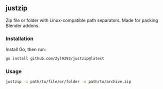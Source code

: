 ## justzip

Zip file or folder with Linux-compatible path separators. Made for packing Blender addons.

### Installation

Install Go, then run:

```bash
go install github.com/Zyl9393/justzip@latest
```

### Usage

```bash
justzip -i path/to/file/or/folder -o path/to/archive.zip
```
